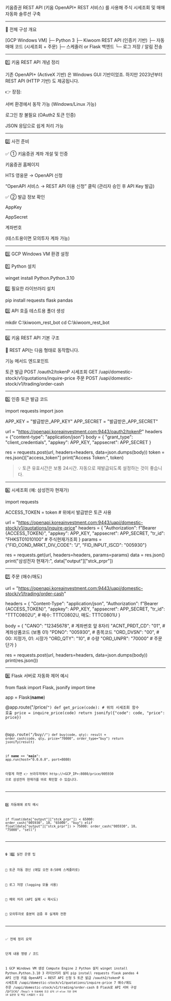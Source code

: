 키움증권 REST API (키움 OpenAPI+ REST 서비스) 를 사용해
주식 시세조회 및 매매 자동화 솔루션 구축




---

🧭 전체 구성 개요

[GCP Windows VM]
   ├─ Python 3
   ├─ Kiwoom REST API (인증키 기반)
   ├─ 자동매매 코드 (시세조회 + 주문)
   ├─ 스케줄러 or Flask 백엔드
   └─ 로그 저장 / 알림 전송


---

1️⃣ 키움 REST API 개념 정리

기존 OpenAPI+ (ActiveX 기반) 은 Windows GUI 기반이었죠.
하지만 2023년부터 REST API (HTTP 기반) 도 제공됩니다.

👉 장점:

서버 환경에서 동작 가능 (Windows/Linux 가능)

로그인 창 불필요 (OAuth2 토큰 인증)

JSON 응답으로 쉽게 처리 가능



---

2️⃣ 사전 준비

✅ ① 키움증권 계좌 개설 및 인증

키움증권 홈페이지

HTS 영웅문 → OpenAPI 신청

“OpenAPI 서비스 → REST API 이용 신청” 클릭
(관리자 승인 후 API Key 발급)


✅ ② 발급 정보 확인

AppKey

AppSecret

계좌번호

(테스트용이면 모의투자 계좌 가능)



---

3️⃣ GCP Windows VM 환경 설정

1️⃣ Python 설치

winget install Python.Python.3.10

2️⃣ 필요한 라이브러리 설치

pip install requests flask pandas

3️⃣ API 호출 테스트용 폴더 생성

mkdir C:\kiwoom_rest_bot
cd C:\kiwoom_rest_bot


---

4️⃣ 키움 REST API 기본 구조

📡 REST API는 다음 형태로 동작합니다.

기능	메서드	엔드포인트

토큰 발급	POST	/oauth2/tokenP
시세조회	GET	/uapi/domestic-stock/v1/quotations/inquire-price
주문	POST	/uapi/domestic-stock/v1/trading/order-cash



---

5️⃣ 인증 토큰 발급 코드

import requests
import json

APP_KEY = "발급받은_APP_KEY"
APP_SECRET = "발급받은_APP_SECRET"

url = "https://openapi.koreainvestment.com:9443/oauth2/tokenP"
headers = {"content-type": "application/json"}
body = {
    "grant_type": "client_credentials",
    "appkey": APP_KEY,
    "appsecret": APP_SECRET
}

res = requests.post(url, headers=headers, data=json.dumps(body))
token = res.json()["access_token"]
print("Access Token:", token)

> 💡 토큰 유효시간은 보통 24시간.
자동으로 재발급되도록 설정하는 것이 좋습니다.




---

6️⃣ 시세조회 (예: 삼성전자 현재가)

import requests

ACCESS_TOKEN = token  # 위에서 발급받은 토큰 사용

url = "https://openapi.koreainvestment.com:9443/uapi/domestic-stock/v1/quotations/inquire-price"
headers = {
    "Authorization": f"Bearer {ACCESS_TOKEN}",
    "appkey": APP_KEY,
    "appsecret": APP_SECRET,
    "tr_id": "FHKST01010100"  # 주식현재가조회
}
params = {"FID_COND_MRKT_DIV_CODE": "J", "FID_INPUT_ISCD": "005930"}

res = requests.get(url, headers=headers, params=params)
data = res.json()
print("삼성전자 현재가:", data["output"]["stck_prpr"])


---

7️⃣ 주문 (매수/매도)

url = "https://openapi.koreainvestment.com:9443/uapi/domestic-stock/v1/trading/order-cash"

headers = {
    "Content-Type": "application/json",
    "Authorization": f"Bearer {ACCESS_TOKEN}",
    "appkey": APP_KEY,
    "appsecret": APP_SECRET,
    "tr_id": "TTTC0802U",  # 매수: TTTC0802U, 매도: TTTC0801U
}

body = {
    "CANO": "12345678",           # 계좌번호 앞 8자리
    "ACNT_PRDT_CD": "01",         # 계좌상품코드 (보통 01)
    "PDNO": "005930",             # 종목코드
    "ORD_DVSN": "00",             # 00: 지정가, 01: 시장가
    "ORD_QTY": "10",              # 수량
    "ORD_UNPR": "70000"           # 주문단가
}

res = requests.post(url, headers=headers, data=json.dumps(body))
print(res.json())


---

8️⃣ Flask 서버로 자동화 제어 예시

from flask import Flask, jsonify
import time

app = Flask(__name__)

@app.route("/price/<code>")
def get_price(code):
    # 위의 시세조회 함수 호출
    price = inquire_price(code)
    return jsonify({"code": code, "price": price})

@app.route("/buy/<code>/<qty>")
def buy(code, qty):
    result = order_cash(code, qty, price="70000", order_type="buy")
    return jsonify(result)

if __name__ == "__main__":
    app.run(host="0.0.0.0", port=8080)

이렇게 하면
👉 브라우저에서 http://<GCP_IP>:8080/price/005930 으로
삼성전자 현재가를 바로 확인할 수 있습니다.


---

9️⃣ 자동매매 로직 예시

if float(data["output"]["stck_prpr"]) < 65000:
    order_cash("005930", 10, "65000", "buy")
elif float(data["output"]["stck_prpr"]) > 75000:
    order_cash("005930", 10, "75000", "sell")


---

🔒 10️⃣ 실전 운영 팁

🔁 토큰 자동 갱신 (매일 오전 8:50에 스케줄러로)

🧾 로그 저장 (logging 모듈 사용)

🚨 예외 처리 (API 실패 시 재시도)

🧠 모의투자로 충분히 검증 후 실계좌 전환



---

✅ 전체 정리 요약

단계	내용	명령 / 코드

1	GCP Windows VM 생성	Compute Engine
2	Python 설치	winget install Python.Python.3.10
3	라이브러리 설치	pip install requests flask pandas
4	API 신청	키움 OpenAPI → REST API 신청
5	토큰 발급	/oauth2/tokenP
6	시세조회	/uapi/domestic-stock/v1/quotations/inquire-price
7	매수/매도 주문	/uapi/domestic-stock/v1/trading/order-cash
8	Flask로 API 서버 구성	/price/<code> /buy/<code>/<qty>
9	자동매매 조건 로직	if-else 기반 전략
10	실운영 및 백업	스케줄러 + 로깅






